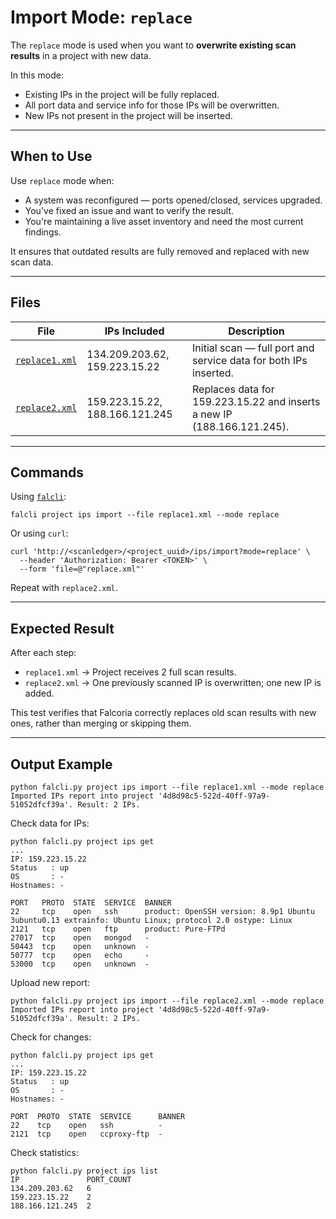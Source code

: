 # Import Mode: `replace`

The `replace` mode is used when you want to **overwrite existing scan results** in a project with new data.

In this mode:

* Existing IPs in the project will be fully replaced.
* All port data and service info for those IPs will be overwritten.
* New IPs not present in the project will be inserted.

---

## When to Use

Use `replace` mode when:

* A system was reconfigured — ports opened/closed, services upgraded.
* You've fixed an issue and want to verify the result.
* You're maintaining a live asset inventory and need the most current findings.

It ensures that outdated results are fully removed and replaced with new scan data.

---

## Files

| File                             | IPs Included                   | Description                                                             |
| -------------------------------- | ------------------------------ | ----------------------------------------------------------------------- |
| [`replace1.xml`](./replace1.xml) | 134.209.203.62, 159.223.15.22  | Initial scan — full port and service data for both IPs inserted.        |
| [`replace2.xml`](./replace2.xml) | 159.223.15.22, 188.166.121.245 | Replaces data for 159.223.15.22 and inserts a new IP (188.166.121.245). |

---

## Commands

Using [`falcli`](https://github.com/Falcoria/falcli):

```console
falcli project ips import --file replace1.xml --mode replace
```

Or using `curl`:

```console
curl 'http://<scanledger>/<project_uuid>/ips/import?mode=replace' \
  --header 'Authorization: Bearer <TOKEN>' \
  --form 'file=@"replace.xml"'
```

Repeat with `replace2.xml`.

---

## Expected Result

After each step:

* `replace1.xml` → Project receives 2 full scan results.
* `replace2.xml` → One previously scanned IP is overwritten; one new IP is added.

This test verifies that Falcoria correctly replaces old scan results with new ones, rather than merging or skipping them.

---

## Output Example

```console
python falcli.py project ips import --file replace1.xml --mode replace
Imported IPs report into project '4d8d98c5-522d-40ff-97a9-51052dfcf39a'. Result: 2 IPs.
```

Check data for IPs:

```console
python falcli.py project ips get
...
IP: 159.223.15.22
Status   : up
OS       : -
Hostnames: -

PORT   PROTO  STATE  SERVICE  BANNER                                                                                                 
22     tcp    open   ssh      product: OpenSSH version: 8.9p1 Ubuntu 3ubuntu0.13 extrainfo: Ubuntu Linux; protocol 2.0 ostype: Linux
2121   tcp    open   ftp      product: Pure-FTPd                                                                                    
27017  tcp    open   mongod   -                                                                                                     
50443  tcp    open   unknown  -                                                                                                     
50777  tcp    open   echo     -                                                                                                     
53000  tcp    open   unknown  -  
```

Upload new report:

```console
python falcli.py project ips import --file replace2.xml --mode replace
Imported IPs report into project '4d8d98c5-522d-40ff-97a9-51052dfcf39a'. Result: 2 IPs.
```

Check for changes:

```console
python falcli.py project ips get
...
IP: 159.223.15.22
Status   : up
OS       : -
Hostnames: -

PORT  PROTO  STATE  SERVICE      BANNER
22    tcp    open   ssh          -     
2121  tcp    open   ccproxy-ftp  -
```

Check statistics:

```console
python falcli.py project ips list
IP               PORT_COUNT
134.209.203.62   6         
159.223.15.22    2         
188.166.121.245  2       
```
